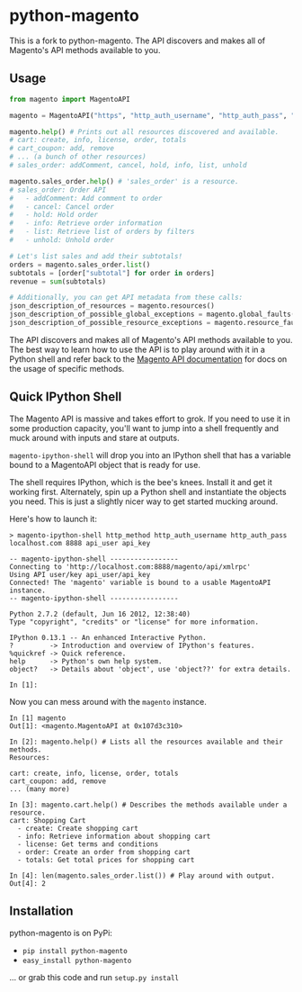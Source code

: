 # python-magento

This is a fork to python-magento. The API discovers and
makes all of Magento's API methods available to you.

## Usage

```python
from magento import MagentoAPI

magento = MagentoAPI("https", "http_auth_username", "http_auth_pass", "magentohost.com", 443, "test_api_user", "test_api_key")

magento.help() # Prints out all resources discovered and available.
# cart: create, info, license, order, totals
# cart_coupon: add, remove
# ... (a bunch of other resources)
# sales_order: addComment, cancel, hold, info, list, unhold

magento.sales_order.help() # 'sales_order' is a resource.
# sales_order: Order API
#   - addComment: Add comment to order
#   - cancel: Cancel order
#   - hold: Hold order
#   - info: Retrieve order information
#   - list: Retrieve list of orders by filters
#   - unhold: Unhold order

# Let's list sales and add their subtotals!
orders = magento.sales_order.list()
subtotals = [order["subtotal"] for order in orders]
revenue = sum(subtotals)

# Additionally, you can get API metadata from these calls:
json_description_of_resources = magento.resources()
json_description_of_possible_global_exceptions = magento.global_faults()
json_description_of_possible_resource_exceptions = magento.resource_faults("sales_order")
```

The API discovers and makes all of Magento's API methods available to you. The
best way to learn how to use the API is to play around with it in a Python shell
and refer back to the [Magento API documentation](http://www.magentocommerce.com/api/soap/introduction.html) for docs on the usage of specific methods.

## Quick IPython Shell

The Magento API is massive and takes effort to grok. If you need to use it in some 
production capacity, you'll want to jump into a shell frequently and muck around
with inputs and stare at outputs.

`magento-ipython-shell` will drop you into an IPython shell that has a variable
bound to a MagentoAPI object that is ready for use. 

The shell requires IPython, which is the bee's knees. Install it and get it 
working first. Alternately, spin up a Python shell and instantiate the objects
you need. This is just a slightly nicer way to get started mucking around.

Here's how to launch it:

```
> magento-ipython-shell http_method http_auth_username http_auth_pass localhost.com 8888 api_user api_key

-- magento-ipython-shell -----------------
Connecting to 'http://localhost.com:8888/magento/api/xmlrpc'
Using API user/key api_user/api_key
Connected! The 'magento' variable is bound to a usable MagentoAPI instance.
-- magento-ipython-shell -----------------

Python 2.7.2 (default, Jun 16 2012, 12:38:40) 
Type "copyright", "credits" or "license" for more information.

IPython 0.13.1 -- An enhanced Interactive Python.
?         -> Introduction and overview of IPython's features.
%quickref -> Quick reference.
help      -> Python's own help system.
object?   -> Details about 'object', use 'object??' for extra details.

In [1]:
```

Now you can mess around with the `magento` instance.

```
In [1] magento
Out[1]: <magento.MagentoAPI at 0x107d3c310>

In [2]: magento.help() # Lists all the resources available and their methods.
Resources:

cart: create, info, license, order, totals
cart_coupon: add, remove
... (many more)

In [3]: magento.cart.help() # Describes the methods available under a resource.
cart: Shopping Cart
  - create: Create shopping cart
  - info: Retrieve information about shopping cart
  - license: Get terms and conditions
  - order: Create an order from shopping cart
  - totals: Get total prices for shopping cart

In [4]: len(magento.sales_order.list()) # Play around with output.
Out[4]: 2
```

## Installation

python-magento is on PyPi:

* `pip install python-magento`
* `easy_install python-magento`

... or grab this code and run `setup.py install`

